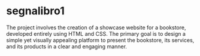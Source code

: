 # segnalibro1
The project involves the creation of a showcase website for a bookstore, developed entirely using HTML and CSS. The primary goal is to design a simple yet visually appealing platform to present the bookstore, its services, and its products in a clear and engaging manner.
